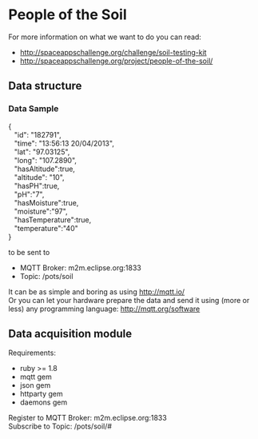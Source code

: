People of the Soil
============

For more information on what we want to do you can read:    
- <http://spaceappschallenge.org/challenge/soil-testing-kit>
- <http://spaceappschallenge.org/project/people-of-the-soil/>

## Data structure
### Data Sample  
{      "id": "182791",      "time": "13:56:13 20/04/2013",      "lat": "97.03125",      "long": "107.2890",      "hasAltitude":true,      "altitude": "10",      "hasPH":true,      "pH":"7",      "hasMoisture":true,      "moisture":"97",      "hasTemperature":true,      "temperature":"40"  }  

to be sent to
- MQTT Broker: m2m.eclipse.org:1833
- Topic: /pots/soil

It can be as simple and boring as using <http://mqtt.io/>    
Or you can let your hardware prepare the data and send it using (more or less) any programming language: <http://mqtt.org/software>

## Data acquisition module

Requirements:
- ruby >= 1.8
- mqtt gem
- json gem
- httparty gem
- daemons gem

Register to MQTT Broker: m2m.eclipse.org:1833  
Subscribe to Topic: /pots/soil/#  

